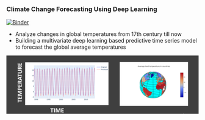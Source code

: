 ### Climate Change Forecasting Using Deep Learning

[![Binder](https://mybinder.org/badge_logo.svg)](https://mybinder.org/v2/gh/msdat/climate-change-forecasting/HEAD)

* Analyze changes in global temperatures from 17th century till now 
* Building a multivariate deep learning based predictive time series model to forecast the global average temperatures

<img src='plots/cc1.png'>
